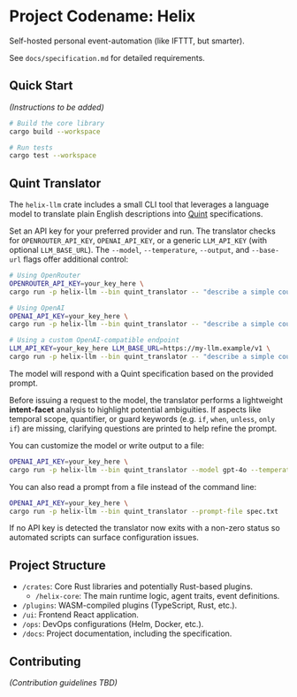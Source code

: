 # Project Codename: Helix

Self-hosted personal event-automation (like IFTTT, but smarter).

See `docs/specification.md` for detailed requirements.

## Quick Start

*(Instructions to be added)*

```bash
# Build the core library
cargo build --workspace

# Run tests
cargo test --workspace
```

## Quint Translator

The `helix-llm` crate includes a small CLI tool that leverages a language model to translate plain English descriptions into [Quint](https://quint-lang.org) specifications.

Set an API key for your preferred provider and run. The translator checks for `OPENROUTER_API_KEY`, `OPENAI_API_KEY`, or a generic `LLM_API_KEY` (with optional `LLM_BASE_URL`). The `--model`, `--temperature`, `--output`, and `--base-url` flags offer additional control:

```bash
# Using OpenRouter
OPENROUTER_API_KEY=your_key_here \
cargo run -p helix-llm --bin quint_translator -- "describe a simple counter that increments"

# Using OpenAI
OPENAI_API_KEY=your_key_here \
cargo run -p helix-llm --bin quint_translator -- "describe a simple counter that increments"

# Using a custom OpenAI-compatible endpoint
LLM_API_KEY=your_key_here LLM_BASE_URL=https://my-llm.example/v1 \
cargo run -p helix-llm --bin quint_translator -- "describe a simple counter that increments"
```

The model will respond with a Quint specification based on the provided prompt.

Before issuing a request to the model, the translator performs a lightweight **intent-facet** analysis to highlight potential ambiguities. If aspects like temporal scope, quantifier, or guard keywords (e.g. `if`, `when`, `unless`, `only if`) are missing, clarifying questions are printed to help refine the prompt.

You can customize the model or write output to a file:

```bash
OPENAI_API_KEY=your_key_here \
cargo run -p helix-llm --bin quint_translator --model gpt-4o --temperature 0.1 --output counter.qnt -- "describe a simple counter that increments"
```

You can also read a prompt from a file instead of the command line:

```bash
OPENAI_API_KEY=your_key_here \
cargo run -p helix-llm --bin quint_translator --prompt-file spec.txt
```

If no API key is detected the translator now exits with a non-zero status so automated scripts can surface configuration issues.

## Project Structure

- `/crates`: Core Rust libraries and potentially Rust-based plugins.
  - `/helix-core`: The main runtime logic, agent traits, event definitions.
- `/plugins`: WASM-compiled plugins (TypeScript, Rust, etc.).
- `/ui`: Frontend React application.
- `/ops`: DevOps configurations (Helm, Docker, etc.).
- `/docs`: Project documentation, including the specification.

## Contributing

*(Contribution guidelines TBD)*

